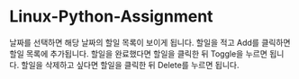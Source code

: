 # Linux-Python-Assignment


날짜를 선택하면 해당 날짜의 할일 목록이 보이게 됩니다.
할일을 적고 Add를 클릭하면 할일 목록에 추가됩니다.
할일을 완료했다면 할일을 클릭한 뒤 Toggle을 누르면 됩니다.
할일을 삭제하고 싶다면 할일을 클릭한 뒤 Delete를 누르면 됩니다.
